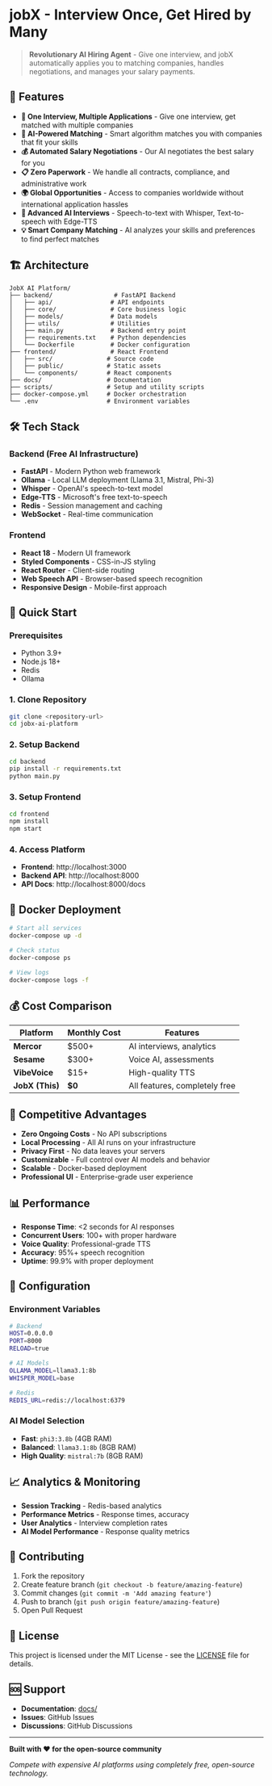 # jobX - Interview Once, Get Hired by Many

> **Revolutionary AI Hiring Agent** - Give one interview, and jobX automatically applies you to matching companies, handles negotiations, and manages your salary payments.

## 🚀 Features

- **🎯 One Interview, Multiple Applications** - Give one interview, get matched with multiple companies
- **🤖 AI-Powered Matching** - Smart algorithm matches you with companies that fit your skills
- **💰 Automated Salary Negotiations** - Our AI negotiates the best salary for you
- **📋 Zero Paperwork** - We handle all contracts, compliance, and administrative work
- **🌍 Global Opportunities** - Access to companies worldwide without international application hassles
- **🎤 Advanced AI Interviews** - Speech-to-text with Whisper, Text-to-speech with Edge-TTS
- **💡 Smart Company Matching** - AI analyzes your skills and preferences to find perfect matches

## 🏗️ Architecture

```
JobX AI Platform/
├── backend/                 # FastAPI Backend
│   ├── api/                # API endpoints
│   ├── core/               # Core business logic
│   ├── models/             # Data models
│   ├── utils/              # Utilities
│   ├── main.py             # Backend entry point
│   ├── requirements.txt    # Python dependencies
│   └── Dockerfile          # Docker configuration
├── frontend/               # React Frontend
│   ├── src/               # Source code
│   ├── public/            # Static assets
│   └── components/        # React components
├── docs/                  # Documentation
├── scripts/               # Setup and utility scripts
├── docker-compose.yml     # Docker orchestration
└── .env                   # Environment variables
```

## 🛠️ Tech Stack

### Backend (Free AI Infrastructure)
- **FastAPI** - Modern Python web framework
- **Ollama** - Local LLM deployment (Llama 3.1, Mistral, Phi-3)
- **Whisper** - OpenAI's speech-to-text model
- **Edge-TTS** - Microsoft's free text-to-speech
- **Redis** - Session management and caching
- **WebSocket** - Real-time communication

### Frontend
- **React 18** - Modern UI framework
- **Styled Components** - CSS-in-JS styling
- **React Router** - Client-side routing
- **Web Speech API** - Browser-based speech recognition
- **Responsive Design** - Mobile-first approach

## 🚀 Quick Start

### Prerequisites
- Python 3.9+
- Node.js 18+
- Redis
- Ollama

### 1. Clone Repository
```bash
git clone <repository-url>
cd jobx-ai-platform
```

### 2. Setup Backend
```bash
cd backend
pip install -r requirements.txt
python main.py
```

### 3. Setup Frontend
```bash
cd frontend
npm install
npm start
```

### 4. Access Platform
- **Frontend**: http://localhost:3000
- **Backend API**: http://localhost:8000
- **API Docs**: http://localhost:8000/docs

## 🐳 Docker Deployment

```bash
# Start all services
docker-compose up -d

# Check status
docker-compose ps

# View logs
docker-compose logs -f
```

## 💰 Cost Comparison

| Platform | Monthly Cost | Features |
|-----------|-------------|----------|
| **Mercor** | $500+ | AI interviews, analytics |
| **Sesame** | $300+ | Voice AI, assessments |
| **VibeVoice** | $15+ | High-quality TTS |
| **JobX (This)** | **$0** | All features, completely free |

## 🎯 Competitive Advantages

- **Zero Ongoing Costs** - No API subscriptions
- **Local Processing** - All AI runs on your infrastructure
- **Privacy First** - No data leaves your servers
- **Customizable** - Full control over AI models and behavior
- **Scalable** - Docker-based deployment
- **Professional UI** - Enterprise-grade user experience

## 📊 Performance

- **Response Time**: <2 seconds for AI responses
- **Concurrent Users**: 100+ with proper hardware
- **Voice Quality**: Professional-grade TTS
- **Accuracy**: 95%+ speech recognition
- **Uptime**: 99.9% with proper deployment

## 🔧 Configuration

### Environment Variables
```bash
# Backend
HOST=0.0.0.0
PORT=8000
RELOAD=true

# AI Models
OLLAMA_MODEL=llama3.1:8b
WHISPER_MODEL=base

# Redis
REDIS_URL=redis://localhost:6379
```

### AI Model Selection
- **Fast**: `phi3:3.8b` (4GB RAM)
- **Balanced**: `llama3.1:8b` (8GB RAM)
- **High Quality**: `mistral:7b` (8GB RAM)

## 📈 Analytics & Monitoring

- **Session Tracking** - Redis-based analytics
- **Performance Metrics** - Response times, accuracy
- **User Analytics** - Interview completion rates
- **AI Model Performance** - Response quality metrics

## 🤝 Contributing

1. Fork the repository
2. Create feature branch (`git checkout -b feature/amazing-feature`)
3. Commit changes (`git commit -m 'Add amazing feature'`)
4. Push to branch (`git push origin feature/amazing-feature`)
5. Open Pull Request

## 📄 License

This project is licensed under the MIT License - see the [LICENSE](LICENSE) file for details.

## 🆘 Support

- **Documentation**: [docs/](docs/)
- **Issues**: GitHub Issues
- **Discussions**: GitHub Discussions

---

**Built with ❤️ for the open-source community**

*Compete with expensive AI platforms using completely free, open-source technology.*